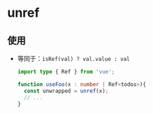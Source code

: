 # unref

## 使用

- 等同于：`isRef(val) ? val.value : val`

    ```typescript
    import type { Ref } from 'vue';

    function useFoo(x : number | Ref<todos>){
      const unwrapped = unref(x);
      // ...
    }
    ```
